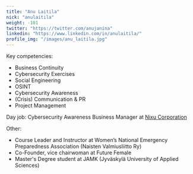 ```yaml
---
title: "Anu Laitila"
nick: "anulaitila"
weight: -101
twitter: "https://twitter.com/anujanina"
linkedin: "https://www.linkedin.com/in/anulaitila/"
profile_img: "/images/anu_laitila.jpg"
---
```


Key competencies:
* Business Continuity 
* Cybersecurity Exercises  
* Social Engineering
* OSINT 
* Cybersecurity Awareness 
* (Crisis) Communication & PR
* Project Management 

Day job: Cybersecurity Awareness Business Manager at [Nixu Corporation](https://www.nixu.com)

Other:
* Course Leader and Instructor at Women’s National Emergency Preparedness Association (Naisten Valmiusliitto Ry)
* Co-Founder, vice chairwoman at Future Female
* Master's Degree student at JAMK (Jyväskylä University of Applied Sciences)

